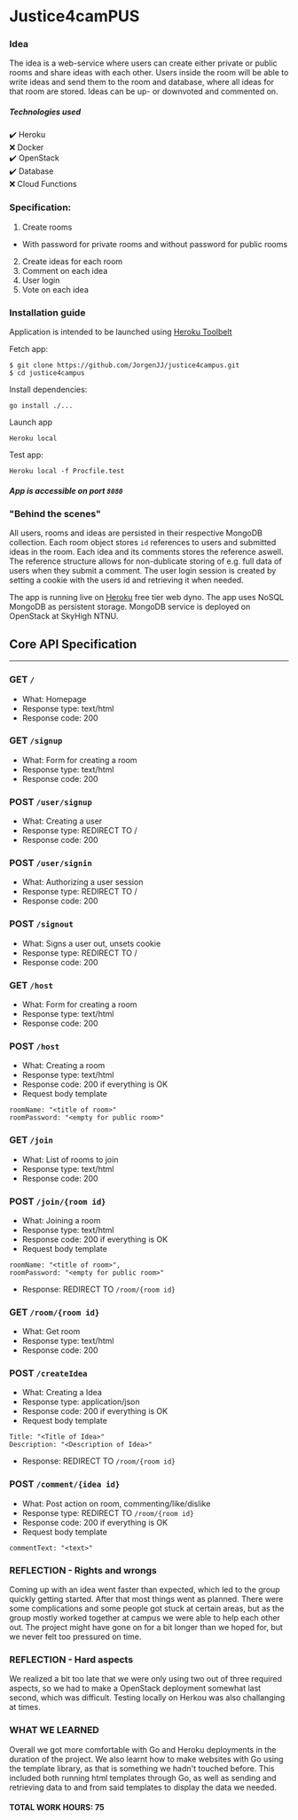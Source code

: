 # Justice4camPUS

### Idea 
The idea is a web-service where users can create either private or public rooms and share ideas with each other. Users inside the room will be able to write ideas and send them to the room and database, where all ideas for that room are stored. Ideas can be up- or downvoted and commented on.

##### Technologies used
  :heavy_check_mark: Heroku \
  :x: Docker \
  :heavy_check_mark: OpenStack \
  :heavy_check_mark: Database \
  :x: Cloud Functions 


### Specification:
  1) Create rooms
  - With password for private rooms and without password for public rooms
  2) Create ideas for each room
  3) Comment on each idea
  4) User login
  5) Vote on each idea


### Installation guide

Application is intended to be launched using [Heroku Toolbelt](https://devcenter.heroku.com/articles/heroku-cli)

Fetch app:
```
$ git clone https://github.com/JorgenJJ/justice4campus.git
$ cd justice4campus
```

Install dependencies:
```
go install ./...
```

Launch app
```
Heroku local
```

Test app:
```
Heroku local -f Procfile.test
```

##### App is accessible on port `8080`


### "Behind the scenes"
All users, rooms and ideas are persisted in their respective MongoDB collection. Each room object stores `id` references to users and submitted ideas in the room. Each idea and its comments stores the reference aswell. The reference structure allows for non-dublicate storing of e.g. full data of users when they submit a comment.
The user login session is created by setting a cookie with the users id and retrieving it when needed.

The app is running live on [Heroku](https://justice4campus.herokuapp.com) free tier web dyno.
The app uses NoSQL MongoDB as persistent storage.
MongoDB service is deployed on OpenStack at SkyHigh NTNU.


## Core API Specification
___
### GET `/`
* What: Homepage
* Response type: text/html
* Response code: 200

### GET `/signup`
* What: Form for creating a room
* Response type: text/html
* Response code: 200

### POST `/user/signup`
* What: Creating a user
* Response type: REDIRECT TO /
* Response code: 200

### POST `/user/signin`
* What: Authorizing a user session
* Response type: REDIRECT TO /
* Response code: 200

### POST `/signout`
* What: Signs a user out, unsets cookie
* Response type: REDIRECT TO /
* Response code: 200

### GET `/host`
* What: Form for creating a room
* Response type: text/html
* Response code: 200

### POST `/host`
* What: Creating a room
* Response type: text/html
* Response code: 200 if everything is OK
* Request body template

```
roomName: "<title of room>"
roomPassword: "<empty for public room>"
```

### GET `/join`
* What: List of rooms to join
* Response type: text/html
* Response code: 200


### POST `/join/{room id}`
* What: Joining a room
* Response type: text/html
* Response code: 200 if everything is OK
* Request body template

```
roomName: "<title of room>",
roomPassword: "<empty for public room>"
```

* Response: REDIRECT TO `/room/{room id}`


### GET `/room/{room id}`
* What: Get room
* Response type: text/html
* Response code: 200


### POST `/createIdea`
* What: Creating a Idea
* Response type: application/json
* Response code: 200 if everything is OK
* Request body template

```
Title: "<Title of Idea>"
Description: "<Description of Idea>"
```

* Response: REDIRECT TO `/room/{room id}`


### POST `/comment/{idea id}`

* What: Post action on room, commenting/like/dislike
* Response type: REDIRECT TO `/room/{room id}`
* Response code: 200 if everything is OK
* Request body template

```
commentText: "<text>"
```

### REFLECTION - Rights and wrongs

Coming up with an idea went faster than expected, which led to the group quickly getting started. After that most things went as planned. There were some complications and some people got stuck at certain areas, but as the group mostly worked together at campus we were able to help each other out. The project might have gone on for a bit longer than we hoped for, but we never felt too pressured on time. 

### REFLECTION - Hard aspects

We realized a bit too late that we were only using two out of three required aspects, so we had to make a OpenStack deployment somewhat last second, which was difficult. Testing locally on Herkou was also challanging at times. 

### WHAT WE LEARNED

Overall we got more comfortable with Go and Heroku deployments in the duration of the project. We also learnt how to make websites with Go using the template library, as that is something we hadn't touched before. This included both running html templates through Go, as well as sending and retrieving data to and from said templates to display the data we needed. 

#### TOTAL WORK HOURS: 75
